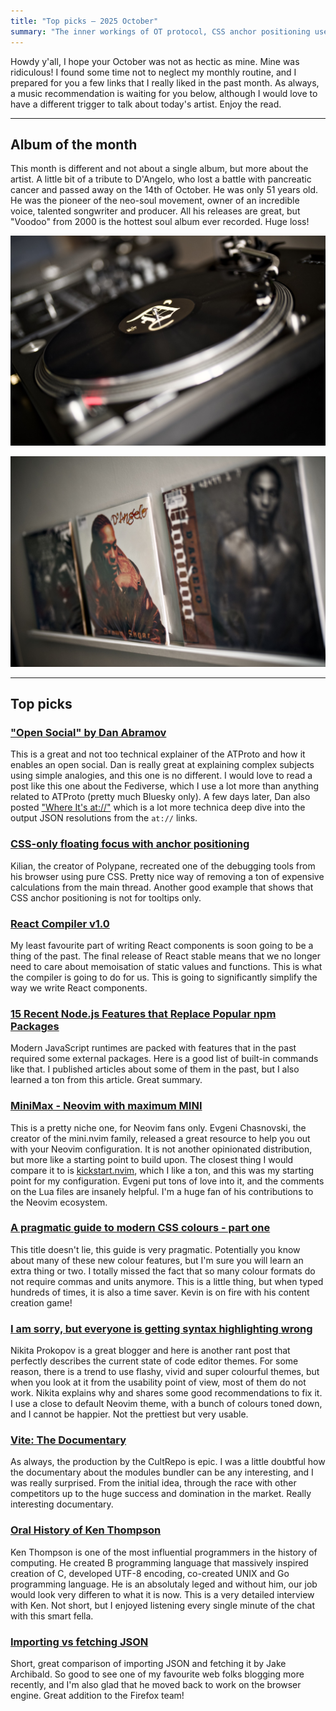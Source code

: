 ```yaml
---
title: "Top picks — 2025 October"
summary: "The inner workings of OT protocol, CSS anchor positioning use cases, big React announcements, some goodies for NeoVim fans, a documentary about Vite, an incredible interview and some more. Have fun!"
---
```


Howdy y'all, I hope your October was not as hectic as mine. Mine was ridiculous! I found some time not to neglect my monthly routine, and I prepared for you a few links that I really liked in the past month. As always, a music recommendation is waiting for you below, although I would love to have a different trigger to talk about today's artist. Enjoy the read.

---

## Album of the month

This month is different and not about a single album, but more about the artist. A little bit of a tribute to D'Angelo, who lost a battle with pancreatic cancer and passed away on the 14th of October. He was only 51 years old. He was the pioneer of the neo-soul movement, owner of an incredible voice, talented songwriter and producer. All his releases are great, but "Voodoo" from 2000 is the hottest soul album ever recorded. Huge loss!

![Record by D'Angelo spinning on the turntable](dangelo1.jpg)

![Three albums by D'Angelo next to each other](dangelo2.jpg)

---

## Top picks

### ["Open Social" by Dan Abramov](https://overreacted.io/open-social/)

This is a great and not too technical explainer of the ATProto and how it enables an open social. Dan is really great at explaining complex subjects using simple analogies, and this one is no different. I would love to read a post like this one about the Fediverse, which I use a lot more than anything related to ATProto (pretty much Bluesky only). A few days later, Dan also posted ["Where It's at://"](https://overreacted.io/where-its-at/) which is a lot more technica deep dive into the output JSON resolutions from the `at://` links.

### [CSS-only floating focus with anchor positioning](https://polypane.app/blog/css-only-floating-focus-with-anchor-positioning/)

Kilian, the creator of Polypane, recreated one of the debugging tools from his browser using pure CSS. Pretty nice way of removing a ton of expensive calculations from the main thread. Another good example that shows that CSS anchor positioning is not for tooltips only.

### [React Compiler v1.0](https://react.dev/blog/2025/10/07/react-compiler-1)

My least favourite part of writing React components is soon going to be a thing of the past. The final release of React stable means that we no longer need to care about memoisation of static values and functions. This is what the compiler is going to do for us. This is going to significantly simplify the way we write React components.

### [15 Recent Node.js Features that Replace Popular npm Packages](https://nodesource.com/blog/nodejs-features-replacing-npm-packages)

Modern JavaScript runtimes are packed with features that in the past required some external packages. Here is a good list of built-in commands like that. I published articles about some of them in the past, but I also learned a ton from this article. Great summary.

### [MiniMax - Neovim with maximum MINI](https://nvim-mini.org/blog/2025-10-13-announce-minimax.html)

This is a pretty niche one, for Neovim fans only. Evgeni Chasnovski, the creator of the mini.nvim family, released a great resource to help you out with your Neovim configuration. It is not another opinionated distribution, but more like a starting point to build upon. The closest thing I would compare it to is [kickstart.nvim](https://github.com/nvim-lua/kickstart.nvim), which I like a ton, and this was my starting point for my configuration. Evgeni put tons of love into it, and the comments on the Lua files are insanely helpful. I'm a huge fan of his contributions to the Neovim ecosystem.

### [A pragmatic guide to modern CSS colours - part one](https://piccalil.li/blog/a-pragmatic-guide-to-modern-css-colours-part-one/)

This title doesn't lie, this guide is very pragmatic. Potentially you know about many of these new colour features, but I'm sure you will learn an extra thing or two. I totally missed the fact that so many colour formats do not require commas and units anymore. This is a little thing, but when typed hundreds of times, it is also a time saver. Kevin is on fire with his content creation game!

### [I am sorry, but everyone is getting syntax highlighting wrong](https://tonsky.me/blog/syntax-highlighting/)

Nikita Prokopov is a great blogger and here is another rant post that perfectly describes the current state of code editor themes. For some reason, there is a trend to use flashy, vivid and super colourful themes, but when you look at it from the usability point of view, most of them do not work. Nikita explains why and shares some good recommendations to fix it. I use a close to default Neovim theme, with a bunch of colours toned down, and I cannot be happier. Not the prettiest but very usable.

### [Vite: The Documentary](https://youtu.be/bmWQqAKLgT4)

As always, the production by the CultRepo is epic. I was a little doubtful how the documentary about the modules bundler can be any interesting, and I was really surprised. From the initial idea, through the race with other competitors up to the huge success and domination in the market. Really interesting documentary.

### [Oral History of Ken Thompson](https://youtu.be/OmVHkL0IWk4)

Ken Thompson is one of the most influential programmers in the history of computing. He created B programming language that massively inspired creation of C, developed UTF-8 encoding, co-created UNIX and Go programming language. He is an absolutaly leged and without him, our job would look very differen to what it is now. This is a very detailed interview with Ken. Not short, but I enjoyed listening every single minute of the chat with this smart fella.

### [Importing vs fetching JSON](https://jakearchibald.com/2025/importing-vs-fetching-json/)

Short, great comparison of importing JSON and fetching it by Jake Archibald. So good to see one of my favourite web folks blogging more recently, and I'm also glad that he moved back to work on the browser engine. Great addition to the Firefox team!

